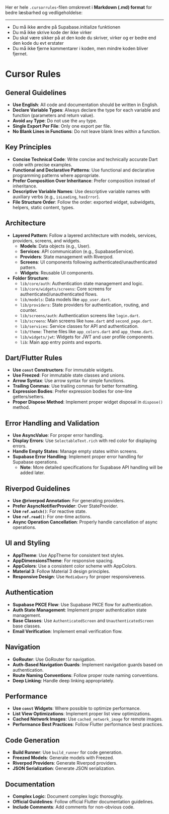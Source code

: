 Her er hele `.cursorrules`-filen omskrevet i **Markdown (.md) format** for bedre læsbarhed og vedligeholdelse:

---

- Du må ikke ændre på Supabase.initialize funktionen
- Du må ikke skrive kode der ikke virker
- Du skal være sikker på at den kode du skriver, virker og er bedre end den kode du evt erstater
- Du må ikke fjerne kommentarer i koden, men mindre koden bliver fjernet.

# Cursor Rules

## General Guidelines

- **Use English**: All code and documentation should be written in English.
- **Declare Variable Types**: Always declare the type for each variable and function (parameters and return value).
- **Avoid `any` Type**: Do not use the `any` type.
- **Single Export Per File**: Only one export per file.
- **No Blank Lines in Functions**: Do not leave blank lines within a function.

## Key Principles

- **Concise Technical Code**: Write concise and technically accurate Dart code with precise examples.
- **Functional and Declarative Patterns**: Use functional and declarative programming patterns where appropriate.
- **Prefer Composition Over Inheritance**: Prefer composition instead of inheritance.
- **Descriptive Variable Names**: Use descriptive variable names with auxiliary verbs (e.g., `isLoading`, `hasError`).
- **File Structure Order**: Follow the order: exported widget, subwidgets, helpers, static content, types.

## Architecture

- **Layered Pattern**: Follow a layered architecture with models, services, providers, screens, and widgets.
  - **Models**: Data objects (e.g., User).
  - **Services**: API communication (e.g., SupabaseService).
  - **Providers**: State management with Riverpod.
  - **Screens**: UI components following authenticated/unauthenticated pattern.
  - **Widgets**: Reusable UI components.
- **Folder Structure**:
  - `lib/core/auth`: Authentication state management and logic.
  - `lib/core/widgets/screens`: Core screens for authenticated/unauthenticated flows.
  - `lib/models`: Data models like `app_user.dart`.
  - `lib/providers`: State providers for authentication, routing, and counter.
  - `lib/screens/auth`: Authentication screens like `login.dart`.
  - `lib/screens`: Main screens like `home.dart` and `second_page.dart`.
  - `lib/services`: Service classes for API and authentication.
  - `lib/theme`: Theme files like `app_colors.dart` and `app_theme.dart`.
  - `lib/widgets/jwt`: Widgets for JWT and user profile components.
  - `lib`: Main app entry points and exports.

## Dart/Flutter Rules

- **Use `const` Constructors**: For immutable widgets.
- **Use Freezed**: For immutable state classes and unions.
- **Arrow Syntax**: Use arrow syntax for simple functions.
- **Trailing Commas**: Use trailing commas for better formatting.
- **Expression Bodies**: Prefer expression bodies for one-line getters/setters.
- **Proper Dispose Method**: Implement proper widget disposal in `dispose()` method.

## Error Handling and Validation

- **Use AsyncValue**: For proper error handling.
- **Display Errors**: Use `SelectableText.rich` with red color for displaying errors.
- **Handle Empty States**: Manage empty states within screens.
- **Supabase Error Handling**: Implement proper error handling for Supabase operations.
  - **Note**: More detailed specifications for Supabase API handling will be added later.

## Riverpod Guidelines

- **Use @riverpod Annotation**: For generating providers.
- **Prefer AsyncNotifierProvider**: Over StateProvider.
- **Use `ref.watch()`**: For reactive state.
- **Use `ref.read()`**: For one-time actions.
- **Async Operation Cancellation**: Properly handle cancellation of async operations.

## UI and Styling

- **AppTheme**: Use AppTheme for consistent text styles.
- **AppDimensionsTheme**: For responsive spacing.
- **AppColors**: Use a consistent color scheme with AppColors.
- **Material 3**: Follow Material 3 design principles.
- **Responsive Design**: Use `MediaQuery` for proper responsiveness.

## Authentication

- **Supabase PKCE Flow**: Use Supabase PKCE flow for authentication.
- **Auth State Management**: Implement proper authentication state management.
- **Base Classes**: Use `AuthenticatedScreen` and `UnauthenticatedScreen` base classes.
- **Email Verification**: Implement email verification flow.

## Navigation

- **GoRouter**: Use GoRouter for navigation.
- **Auth-Based Navigation Guards**: Implement navigation guards based on authentication.
- **Route Naming Conventions**: Follow proper route naming conventions.
- **Deep Linking**: Handle deep linking appropriately.

## Performance

- **Use `const` Widgets**: Where possible to optimize performance.
- **List View Optimizations**: Implement proper list view optimizations.
- **Cached Network Images**: Use `cached_network_image` for remote images.
- **Performance Best Practices**: Follow Flutter performance best practices.

## Code Generation

- **Build Runner**: Use `build_runner` for code generation.
- **Freezed Models**: Generate models with Freezed.
- **Riverpod Providers**: Generate Riverpod providers.
- **JSON Serialization**: Generate JSON serialization.

## Documentation

- **Complex Logic**: Document complex logic thoroughly.
- **Official Guidelines**: Follow official Flutter documentation guidelines.
- **Include Comments**: Add comments for non-obvious code.
